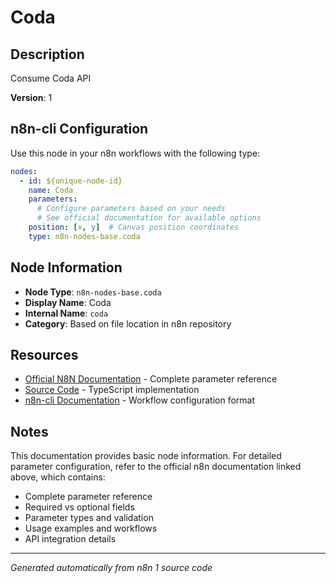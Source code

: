 # Coda

## Description

Consume Coda API

**Version**: 1

## n8n-cli Configuration

Use this node in your n8n workflows with the following type:

```yaml
nodes:
  - id: ${unique-node-id}
    name: Coda
    parameters:
      # Configure parameters based on your needs
      # See official documentation for available options
    position: [x, y]  # Canvas position coordinates
    type: n8n-nodes-base.coda
```

## Node Information

- **Node Type**: `n8n-nodes-base.coda`
- **Display Name**: Coda
- **Internal Name**: `coda`
- **Category**: Based on file location in n8n repository

## Resources

- [Official N8N Documentation](https://docs.n8n.io/integrations/builtin/app-nodes/n8n-nodes-base.coda/) - Complete parameter reference
- [Source Code](https://github.com/n8n-io/n8n/blob/master/packages/nodes-base/nodes/Coda/Coda.node.ts) - TypeScript implementation
- [n8n-cli Documentation](https://github.com/edenreich/n8n-cli) - Workflow configuration format

## Notes

This documentation provides basic node information. For detailed parameter configuration, 
refer to the official n8n documentation linked above, which contains:

- Complete parameter reference
- Required vs optional fields
- Parameter types and validation
- Usage examples and workflows
- API integration details

---
*Generated automatically from n8n 1 source code*
